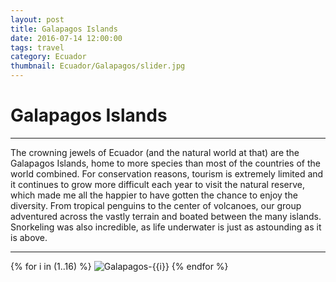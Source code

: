 ```yaml
---
layout: post
title: Galapagos Islands
date: 2016-07-14 12:00:00
tags: travel
category: Ecuador
thumbnail: Ecuador/Galapagos/slider.jpg
---
```



# Galapagos Islands
---

The crowning jewels of Ecuador (and the natural world at that) are the Galapagos Islands, home to more species than most of the countries of the world combined. For conservation reasons, tourism is extremely limited and it continues to grow more difficult each year to visit the natural reserve, which made me all the happier to have gotten the chance to enjoy the diversity. 
From tropical penguins to the center of volcanoes, our group adventured across the vastly terrain and boated between the many islands. Snorkeling was also incredible, as life underwater is just as astounding as it is above.

---

{% for i in (1..16) %}
![Galapagos-{{i}}](/assets/img/travel/Ecuador/Galapagos/Galapagos-{{i}}.jpg)
{% endfor %}
